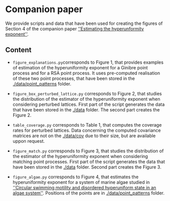 
# Companion paper

We provide scripts and data that have been used for creating the figures of Section 4 of the companion paper [''Estimating the hyperunformity exponent''](https://arxiv.org).

## Content

- ``figure_explanations.py``corresponds to Figure 1, that provides examples of estimation of the hyperuniformity exponent for a Ginibre point process and for a RSA point process. It uses pre-computed realisation of these two point processes, that have been stored in the [./data/point_patterns](./data/point_patterns) folder.

-   ``figure_box_perturbed_lattice.py`` corresponds to Figure 2, that studies the distribution of the estimator of the hyperuniformity exponent when considering perturbed lattices. First part of the script generates the data that have been stored in the [./data](./data) folder. The second part creates the Figure 2.

-   ``table_coverage.py`` corresponds to Table 1, that computes the coverage rates for perturbed lattices. Data concerning the computed covariance matrices are not on the [./data/cov](./data/cov) due to their size, but  are available uppon request. 

  - ``figure_match.py`` corresponds to Figure 3, that studies the distribution of the estimator of the hyperuniformity exponent when considering matching point processes. First part of the script generates the data that have been stored in the [./data](./data) folder. Second part creates the Figure 3. 

- ``figure_algae.py`` corresponds to Figure 4, that estimates the hyperuniformity exponent for a system of marine algae studied in [''Circular swimming motility and disordered hyperuniform state in an algae system''](https://www.pnas.org/doi/full/10.1073/pnas.2100493118). Positions of the points are in [./data/point_patterns](./data/point_patterns) folder.

